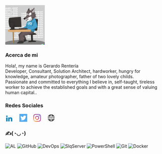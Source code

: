 <a href="https://gerardorenteria.blog/" style="width:25%">
    <img align='center' src="https://github.com/gdrgdev/gdrgdev/blob/main/AwolfprogrammercompilingLittle.png" width="25%" alt="header" border="0" />
</a>

### Acerca de mi
Hola!, my name is Gerardo Rentería
<br>
Developer, Consultant, Solution Architect, hardworker, hungry for knowledge, amateur photographer, father of two lovely childs.
<br>
Passionate and committed to everything I believe in, self-taught, tireless worker to achieve the established goals and with a great sense of valuing human capital..

### Redes Sociales
[<img src="https://github.com/gdrgdev/gdrgdev/blob/main/Linkedin.png" alt="linkedin" width="25"></img>](https://linkedin.com/in/gdrenteria) &nbsp;&nbsp;&nbsp;
[<img src="https://github.com/gdrgdev/gdrgdev/blob/main/Twitter.png" alt="twitter" width="25"></img>](https://twitter.com/gdrenteria) &nbsp;&nbsp;&nbsp;
[<img src="https://github.com/gdrgdev/gdrgdev/blob/main/Instagram.png" alt="instagram" width="25"></img>](https://www.instagram.com/gdrgforeign) &nbsp;&nbsp;&nbsp;
[<img src="https://github.com/gdrgdev/gdrgdev/blob/main/webpage.png" alt="blog" width="25"></img>](https://gerardorenteria.blog/) &nbsp;&nbsp;&nbsp;

### ✍(◔◡◔)
![AL](https://img.shields.io/badge/-AL-black?style=flat-square&logo=Microsoft)
![GitHub](https://img.shields.io/badge/-GitHub-black?style=flat-square&logo=GitHub)
![DevOps](https://img.shields.io/badge/-DevOps-black?style=flat-square&logo=Azure-DevOps)
![SlqServer](https://img.shields.io/badge/-SqlServer-black?style=flat-square&logo=microsoftsqlserver)
![PowerShell](https://img.shields.io/badge/-PowerShell-black?style=flat-square&logo=PowerShell)
![Git](https://img.shields.io/badge/-Git-black?style=flat-square&logo=git)
![Docker](https://img.shields.io/badge/-Docker-black?style=flat-square&logo=Docker)
